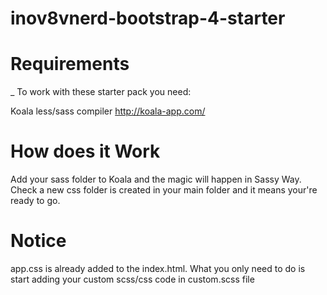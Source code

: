 # inov8vnerd-bootstrap-4-starter

# Requirements 

_ To work with these starter pack you need:

Koala less/sass compiler http://koala-app.com/

# How does it Work

Add your sass folder to Koala and the magic will happen in Sassy Way.
Check a new css folder is created in your main folder and it means your're ready to go.

# Notice

app.css is already added to the index.html. What you only need to do is start adding your custom scss/css code in custom.scss file
